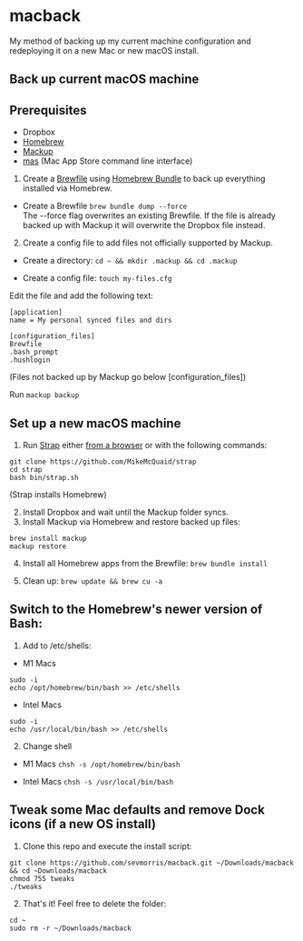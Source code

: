 # macback

My method of backing up my current machine configuration and redeploying it on a new Mac or new macOS install.

## Back up current macOS machine

## Prerequisites
- Dropbox
- [Homebrew](https://brew.sh/)
- [Mackup](https://github.com/lra/mackup)
- [mas](https://github.com/mas-cli/mas) (Mac App Store command line interface)

1) Create a [Brewfile](https://github.com/Homebrew/homebrew-bundle) using [Homebrew Bundle](https://docs.brew.sh/Manpage#bundle-subcommand) to back up everything installed via Homebrew.

- Create a Brewfile
`brew bundle dump --force` <br>
The --force flag overwrites an existing Brewfile. If the file is already backed up with Mackup it will overwrite the Dropbox file instead.

2) Create a config file to add files not officially supported by Mackup.

- Create a directory:
`cd ~ && mkdir .mackup && cd .mackup`<br>

- Create a config file:
`touch my-files.cfg`

Edit the file and add the following text:

```
[application]
name = My personal synced files and dirs

[configuration_files]
Brewfile
.bash_prompt
.hushlogin
```
(Files not backed up by Mackup go below [configuration_files])

Run `mackup backup`


## Set up a new macOS machine

1) Run [Strap](https://macos-strap.herokuapp.com/) either [from a browser](https://macos-strap.herokuapp.com/) or with the following commands:

```
git clone https://github.com/MikeMcQuaid/strap
cd strap
bash bin/strap.sh
```

(Strap installs Homebrew)

2) Install Dropbox and wait until the Mackup folder syncs.
3) Install Mackup via Homebrew and restore backed up files:

```
brew install mackup
mackup restore
```

4) Install all Homebrew apps from the Brewfile:
 `brew bundle install`

5) Clean up:
`brew update && brew cu -a`

## Switch to the Homebrew's newer version of Bash:

1) Add to /etc/shells:

- M1 Macs

```
sudo -i
echo /opt/homebrew/bin/bash >> /etc/shells
```

- Intel Macs

```
sudo -i
echo /usr/local/bin/bash >> /etc/shells
```

2) Change shell

- M1 Macs
`chsh -s /opt/homebrew/bin/bash`

- Intel Macs
`chsh -s /usr/local/bin/bash`


## Tweak some Mac defaults and remove Dock icons (if a new OS install)

1) Clone this repo and execute the install script:

```
git clone https://github.com/sevmorris/macback.git ~/Downloads/macback && cd ~Downloads/macback
chmod 755 tweaks
./tweaks
```

2) That's it! Feel free to delete the folder:

```
cd ~
sudo rm -r ~/Downloads/macback
```
